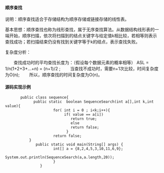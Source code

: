 #### 顺序查找
说明：顺序查找适合于存储结构为顺序存储或链接存储的线性表。

基本思想：顺序查找也称为线形查找，属于无序查找算法。从数据结构线形表的一端开始，顺序扫描，依次将扫描到的结点关键字与给定值k相比较，若相等则表示查找成功；若扫描结束仍没有找到关键字等于k的结点，表示查找失败。

复杂度分析：　

　　查找成功时的平均查找长度为：（假设每个数据元素的概率相等） ASL = 1/n(1+2+3+…+n) = (n+1)/2 ;
　　当查找不成功时，需要n+1次比较，时间复杂度为O(n);
　　所以，顺序查找的时间复杂度为O(n)。
#### 源码实现示例

           public class sequence{
                 public static  boolean SequenceSearch(int a[],int k,int value){
                          for( int i = 0 ; i<k;i++){
                               if( value == a[i])
                                  return true;
                                  else
                                  return false;
                                }
                          return false;
               }
                  public static void main(String[] args) {
                          int[] a = {8,2,4,5,3,10,11,6,9};
                          System.out.println(SequenceSearch(a,a.length,20));
                          }
                    }
